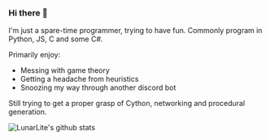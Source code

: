### Hi there 👋

I'm just a spare-time programmer, trying to have fun.
Commonly program in Python, JS, C and some C#.

Primarily enjoy:
- Messing with game theory
- Getting a headache from heuristics
- Snoozing my way through another discord bot

Still trying to get a proper grasp of Cython, networking and procedural generation.


![LunarLite's github stats](https://github-readme-stats.vercel.app/api?username=LunarLite&show_icons=true&theme=radical)

<!--
**LunarLite/LunarLite** is a ✨ _special_ ✨ repository because its `README.md` (this file) appears on your GitHub profile.

Here are some ideas to get you started:

- 🔭 I’m currently working on ...
- 🌱 I’m currently learning ...
- 👯 I’m looking to collaborate on ...
- 🤔 I’m looking for help with ...
- 💬 Ask me about ...
- 📫 How to reach me: ...
- 😄 Pronouns: ...
- ⚡ Fun fact: ...
-->
